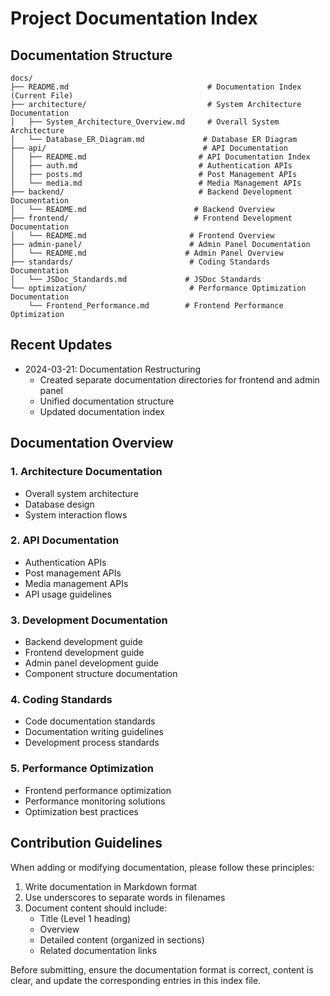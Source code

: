 # Project Documentation Index

## Documentation Structure

```
docs/
├── README.md                               # Documentation Index (Current File)
├── architecture/                           # System Architecture Documentation
│   ├── System_Architecture_Overview.md     # Overall System Architecture
│   └── Database_ER_Diagram.md             # Database ER Diagram
├── api/                                   # API Documentation
│   ├── README.md                         # API Documentation Index
│   ├── auth.md                           # Authentication APIs
│   ├── posts.md                          # Post Management APIs
│   └── media.md                          # Media Management APIs
├── backend/                              # Backend Development Documentation
│   └── README.md                        # Backend Overview
├── frontend/                            # Frontend Development Documentation
│   └── README.md                       # Frontend Overview
├── admin-panel/                        # Admin Panel Documentation
│   └── README.md                      # Admin Panel Overview
├── standards/                          # Coding Standards Documentation
│   └── JSDoc_Standards.md             # JSDoc Standards
└── optimization/                       # Performance Optimization Documentation
    └── Frontend_Performance.md        # Frontend Performance Optimization
```

## Recent Updates

- 2024-03-21: Documentation Restructuring
  - Created separate documentation directories for frontend and admin panel
  - Unified documentation structure
  - Updated documentation index

## Documentation Overview

### 1. Architecture Documentation
- Overall system architecture
- Database design
- System interaction flows

### 2. API Documentation
- Authentication APIs
- Post management APIs
- Media management APIs
- API usage guidelines

### 3. Development Documentation
- Backend development guide
- Frontend development guide
- Admin panel development guide
- Component structure documentation

### 4. Coding Standards
- Code documentation standards
- Documentation writing guidelines
- Development process standards

### 5. Performance Optimization
- Frontend performance optimization
- Performance monitoring solutions
- Optimization best practices

## Contribution Guidelines

When adding or modifying documentation, please follow these principles:

1. Write documentation in Markdown format
2. Use underscores to separate words in filenames
3. Document content should include:
   - Title (Level 1 heading)
   - Overview
   - Detailed content (organized in sections)
   - Related documentation links

Before submitting, ensure the documentation format is correct, content is clear, and update the corresponding entries in this index file.